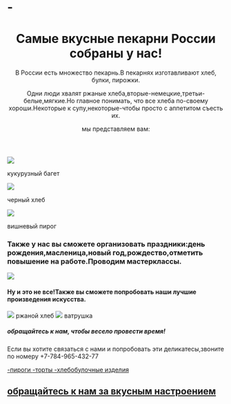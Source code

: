 # -<html>
<title>пекарни</title>
<header>
<h1>Самые вкусные пекарни России собраны у нас!</h1>
<text-align:center>
<p>В России есть множество пекарнь.В пекарнях изготавливают хлеб, булки, пирожки.</p>
<p>Одни люди хвалят ржаные хлеба,вторые-немецкие,третьи-белые,мягкие.Но главное понимать,
что все хлеба по-своему хороши.Некоторые к супу,некоторые-чтобы просто с аппетитом съесть их.</p>
мы представляем вам:
</header>
<body>
<img src="https://bagetcafe.ru/wp-content/uploads/2018/09/hleb-kukuruznyj-s-brynzoj-i-zelenju--418x315.jpg">
<p>кукурузный багет</p>
<img src="https://www.google.com/imgres?imgurl=https%3A%2F%2Fasiaplustj.info%2Fsites%2Fdefault%2Ffiles%2Farticles%2F283174%2F%25D1%2585%25D0%25BB%25D0%25B5%25D0%25B1.jpeg&imgrefurl=https%3A%2F%2Fasiaplustj.info%2Fru%2Fnews%2Flife%2Ffood%2F20200606%2Fiz-chego-v-tadzhikistane-delayut-chernii-hleb&tbnid=X_4lYTJ2y8mCIM&vet=12ahUKEwiP__jo5Mn9AhUCyioKHSZyDRoQMygAegUIARD1AQ..i&docid=Nrhu5mvriZi7LM&w=575&h=382&q=%D1%87%D0%B5%D1%80%D0%BD%D1%8B%D0%B9%20%D1%85%D0%BB%D0%B5%D0%B1&ved=2ahUKEwiP__jo5Mn9AhUCyioKHSZyDRoQMygAegUIARD1AQ">
<p>черный хлеб</p>
<img src="https://www.google.com/imgres?imgurl=https%3A%2F%2Fvhealth.ru%2Fimg%2Fproducts%2F18991.jpg&imgrefurl=https%3A%2F%2Fvhealth.ru%2Fcalc%2Fproductsingle%2F18991&tbnid=jS22xUxUByZxmM&vet=12ahUKEwjtvrSN5sn9AhVN-yoKHfH-At0QMygbegUIARDRAg..i&docid=T93tSBJC58hWHM&w=500&h=375&q=%D0%B2%D0%B8%D1%88%D0%BD%D0%B5%D0%B2%D1%8B%D0%B9%20%D0%BF%D0%B8%D1%80%D0%BE%D0%B3&ved=2ahUKEwjtvrSN5sn9AhVN-yoKHfH-At0QMygbegUIARDRAg">
<p>вишневый пирог</p>
<h3>Также у нас вы сможете организовать праздники:день рождения,масленица,новый год,рождество,отметить повышение на работе.Проводим мастерклассы.</h3>
<img src="https://www.google.com/url?sa=i&url=https%3A%2F%2Fmemoteka.com%2F%25D0%259A%25D1%2580%25D0%25B0%25D1%2581%25D0%25BD%25D1%258B%25D0%25B9_%25D0%25B2%25D0%25BE%25D0%25B7%25D0%25B4%25D1%2583%25D1%2588%25D0%25BD%25D1%258B%25D0%25B9_%25D1%2588%25D0%25B0%25D1%2580%25D0%25B8%25D0%25BA&psig=AOvVaw3YOg9HJFczee4dltUYQ82s&ust=1678277917226000&source=images&cd=vfe&ved=0CBAQjRxqFwoTCKjCx8rmyf0CFQAAAAAdAAAAABAE">
<h4>Ну и это не все!Также вы сможете попробовать наши лучшие произведения искусства.</h4>
<img src="https://www.google.com/url?sa=i&url=https%3A%2F%2Fru.freepik.com%2Ffree-photos-vectors%2F%25D0%25BA%25D1%2580%25D0%25B0%25D1%2581%25D0%25BD%25D1%258B%25D0%25B9-%25D1%2588%25D0%25B0%25D1%2580%25D0%25B8%25D0%25BA&psig=AOvVaw3gGz_wbZ3b0A12rZiv49xc&ust=1678278007915000&source=images&cd=vfe&ved=0CBAQjRxqFwoTCOjlzPXmyf0CFQAAAAAdAAAAABAJ">
ржаной хлеб
<img src="https://www.google.com/imgres?imgurl=https%3A%2F%2Fcalorizator.ru%2Fsites%2Fdefault%2Ffiles%2Fimagecache%2Fproduct_512%2Fproduct%2Fvatrushka-tvorog.jpg&imgrefurl=https%3A%2F%2Fcalorizator.ru%2Fproduct%2Fbread%2Fvatrushka-tvorog&tbnid=7eQ905Os9d-3RM&vet=12ahUKEwj4w-CL58n9AhUJtSoKHWJbD_oQMygNegUIARCdAg..i&docid=lybAOjBuwqqk2M&w=512&h=512&q=%D0%B2%D0%B0%D1%82%D1%80%D1%83%D1%88%D0%BA%D0%B0&ved=2ahUKEwj4w-CL58n9AhUJtSoKHWJbD_oQMygNegUIARCdAg">
ватрушка
<h5>обращайтесь к нам, чтобы весело провести время!</h5>
</body>
<footer>
<p>Если вы хотите связаться с нами и попробовать эти деликатесы,звоните по номеру +7-784-965-432-77</p>
<a href="https://ru.wikipedia.org/wiki/%D0%9F%D0%B8%D1%80%D0%BE%D0%B3">-пироги
<a href="https://ru.wikipedia.org/wiki/%D0%A2%D0%BE%D1%80%D1%82">-торты
<a href="https://ru.wikipedia.org/wiki/%D0%A5%D0%BB%D0%B5%D0%B1%D0%BE%D0%B1%D1%83%D0%BB%D0%BE%D1%87%D0%BD%D0%BE%D0%B5_%D0%B8%D0%B7%D0%B4%D0%B5%D0%BB%D0%B8%D0%B5">-хлебобулочные изделия
<h2>обращайтесь к нам за вкусным настроением</h2>
</footer>
</html>
